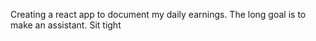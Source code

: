 Creating a react app to document my daily earnings. The long goal is to make an assistant. Sit tight

